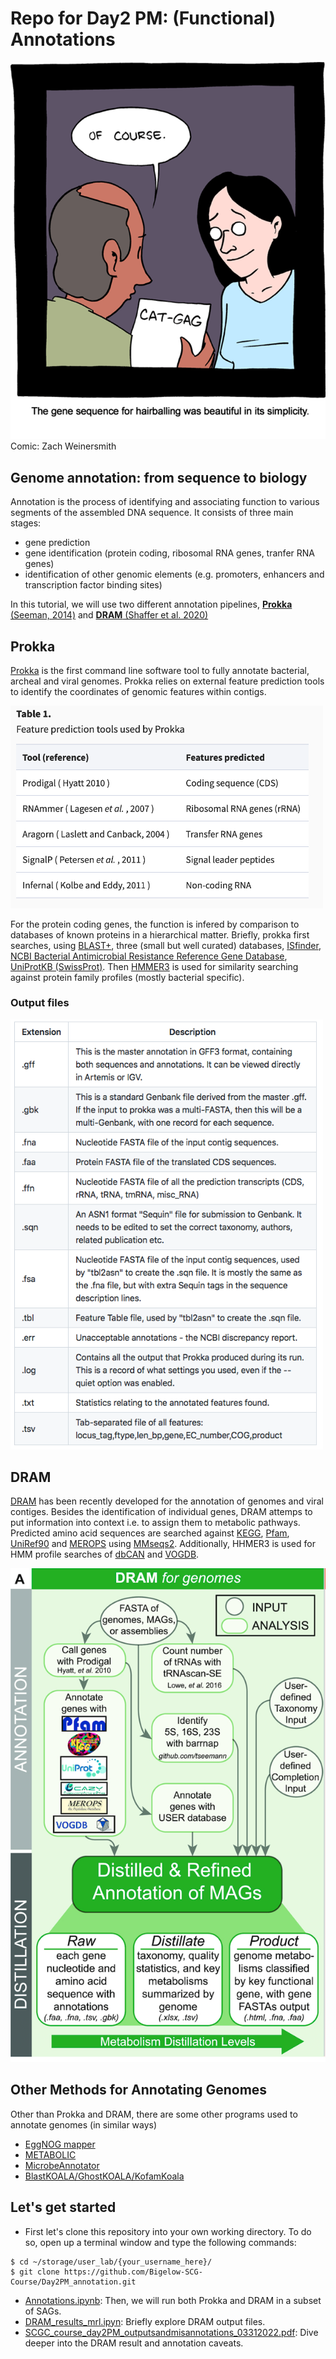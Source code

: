 # Repo for Day2 PM: (Functional) Annotations



<img src="https://github.com/Bigelow-SCG-Course/Day2PM_annotations/blob/main/intro_images/Picture1.png" width="650"> 
Comic: Zach Weinersmith





## Genome annotation: from sequence to biology  
Annotation is the process of identifying and associating function to various segments of the assembled DNA sequence. 
It consists of three main stages:
- gene prediction
- gene identification (protein coding, ribosomal RNA genes, tranfer RNA genes) 
- identification of other genomic elements (e.g. promoters, enhancers and transcription factor binding sites)


In this tutorial, we will use two different annotation pipelines, [**Prokka** (Seeman, 2014)](https://academic.oup.com/bioinformatics/article/30/14/2068/2390517) and  [**DRAM** (Shaffer et al. 2020)](https://academic.oup.com/nar/article/48/16/8883/5884738)



## Prokka
[Prokka](https://github.com/tseemann/prokka) is the first command line software tool to fully annotate bacterial, archeal and viral genomes. Prokka relies on external feature prediction tools to identify the coordinates of genomic features within contigs. 


<img src="https://github.com/Bigelow-SCG-Course/Day2PM_annotations/blob/main/intro_images/Prokka_table1.png" width="500">

For the protein coding genes, the function is infered by comparison to databases of known proteins in a hierarchical matter. Briefly, prokka first searches, using [BLAST+](https://bmcbioinformatics.biomedcentral.com/articles/10.1186/1471-2105-10-421), three (small but well curated) databases, [ISfinder](https://www-is.biotoul.fr/index.php), [NCBI Bacterial Antimicrobial Resistance Reference Gene Database](https://www.ncbi.nlm.nih.gov/bioproject/313047), [UniProtKB (SwissProt)](https://www.uniprot.org/uniprot/). Then [HMMER3](http://hmmer.org) is used for similarity searching against protein family profiles (mostly bacterial specific).

### Output files
<img src="https://github.com/Bigelow-SCG-Course/Day2PM_annotations/blob/main/intro_images/Prokka_ouput.png" width="500">
  
  
## DRAM
[DRAM](https://github.com/WrightonLabCSU/DRAM) has been recently developed for the annotation of genomes and viral contiges. Besides the identification of individual genes, DRAM attemps to put information into context i.e. to assign them to metabolic pathways. Predicted amino acid sequences are searched against [KEGG](https://www.kegg.jp), [Pfam](https://pfam.xfam.org), [UniRef90](https://www.uniprot.org/uniref/) and [MEROPS](https://www.ebi.ac.uk/merops/) using [MMseqs2](https://github.com/soedinglab/MMseqs2). Additionally, HHMER3 is used for HMM profile searches of [dbCAN](https://bcb.unl.edu/dbCAN2/) and [VOGDB](https://vogdb.org).

<img src="https://github.com/Bigelow-SCG-Course/Day2PM_annotations/blob/main/intro_images/DRAM_outline.png" width="650">


## Other Methods for Annotating Genomes
Other than Prokka and DRAM, there are some other programs used to annotate genomes (in similar ways)
- [EggNOG mapper](https://hpc.nih.gov/apps/eggNOGmapper.html#:~:text=eggNOG%2Dmapper%20is%20a%20tool,ideally%20suited%20for%20functional%20inference.)
- [METABOLIC](https://github.com/AnantharamanLab/METABOLIC)
- [MicrobeAnnotator](https://github.com/cruizperez/MicrobeAnnotator)
- [BlastKOALA/GhostKOALA/KofamKoala](https://www.kegg.jp/blastkoala/)



## Let's get started
- First let's clone this repository into your own working directory. To do so, open up a terminal window and type the following commands:
```
$ cd ~/storage/user_lab/{your_username_here}/
$ git clone https://github.com/Bigelow-SCG-Course/Day2PM_annotation.git
```
- [Annotations.ipynb](https://github.com/Bigelow-SCG-Course/Day2PM_annotations/blob/main/Annotations.ipynb): Then, we will run both Prokka and DRAM in a subset of SAGs.
- [DRAM_results_mrl.ipyn](https://github.com/Bigelow-SCG-Course/Day2PM_annotations/blob/main/DRAM_results_mrl.ipynb): Briefly explore DRAM output files.
- [SCGC_course_day2PM_outputsandmisannotations_03312022.pdf](https://github.com/Bigelow-SCG-Course/Day2PM_annotations/blob/main/SCGC_course_day2PM_outputsandmisannotations_03312022.pdf): Dive deeper into the DRAM result and annotation caveats.

